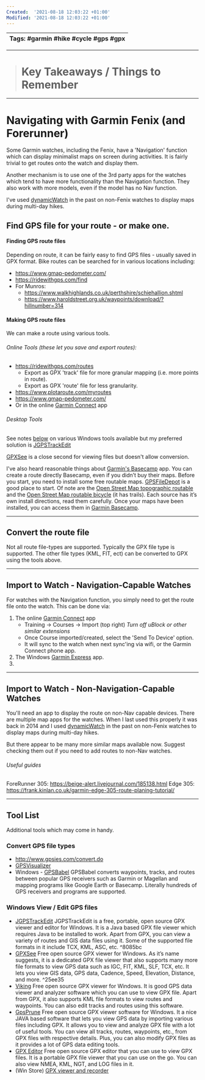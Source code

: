 ```yaml
---
Created:  '2021-08-18 12:03:22 +01:00'
Modified: '2021-08-18 12:03:22 +01:00'
---
```


| Tags: #garmin #hike #cycle #gps #gpx |
| ----- |

---

> # Key Takeaways / Things to Remember
> 

---
# Navigating with Garmin Fenix (and Forerunner)

Some Garmin watches, including the Fenix, have a 'Navigation' function which can display minimalist maps on screen during activities. It is fairly trivial to get routes onto the watch and display them.

Another mechanism is to use one of the 3rd party apps for the watches which tend to have more functionality than the Navigation function. They also work with more models, even if the model has no Nav function. 

I've used [dynamicWatch](https://dynamicwatch.zendesk.com/hc/en-us/articles/360007071432-How-it-works) in the past on non-Fenix watches to display maps during multi-day hikes. 


## Find GPS file for your route - or make one.
#### Finding GPS route files
Depending on route, it can be fairly easy to find GPS files - usually saved in GPX format.
Bike routes can be searched for in various locations including:
* https://www.gmap-pedometer.com/
* https://ridewithgps.com/find
* For Munros:
	* https://www.walkhighlands.co.uk/perthshire/schiehallion.shtml
	* https://www.haroldstreet.org.uk/waypoints/download/?hillnumber=314

#### Making GPS route files
We can make a route using various tools. 
###### Online Tools (these let you save and export routes):
* https://ridewithgps.com/routes
	* Export as GPX 'track' file for more granular mapping (i.e. more points in route).
	* Export as GPX 'route' file for less granularity.
* https://www.plotaroute.com/myroutes
* https://www.gmap-pedometer.com/
* Or in the online [Garmin Connect](https://connect.garmin.com/modern) app


###### Desktop Tools
See notes [below](Navigating%20with%20Garmin%20Fenix.md#^19d51d) on various Windows tools available but my preferred solution is [JGPSTrackEdit](Navigating%20with%20Garmin%20Fenix.md#^8085bc)

[GPXSee](Navigating%20with%20Garmin%20Fenix.md#^25ee35) is a close second for viewing files but doesn't allow conversion.

I've also heard reasonable things about [Garmin's Basecamp](https://www.garmin.com/en-US/shop/downloads/basecamp) app. You can create a route directly Basecamp, even if you didn’t buy their maps. Before you start, you need to install some free routable maps. [GPSFileDepot](https://www.gpsfiledepot.com/maps/state/all) is a good place to start. Of note are the [Open Street Map topographic routable](https://www.gmaptool.eu/en/content/usa-osm-topo-routable) and the [Open Street Map routable bicycle](https://garmin.openstreetmap.nl/) (it has trails). Each source has it’s own install directions, read them carefully.
Once your maps have been installed, you can access them in [Garmin Basecamp](https://www.garmin.com/en-US/shop/downloads/basecamp).

---

## Convert the route file
Not all route file-types are supported. Typically the GPX file type is supported. The other file types (KML, FIT, ect) can be converted to GPX using the tools above. 

---

## Import to Watch - Navigation-Capable Watches
For watches with the Navigation function, you simply need to get the route file onto the watch. This can be done via:
1. The online [Garmin Connect](https://connect.garmin.com/modern) app
	* Training -> Courses -> Import (top right)
		*Turn off uBlock or other similar extensions*
	* Once Course imported/created, select the 'Send To Device' option.
	* It will sync to the watch when next sync'ing via wifi, or the Garmin Connect phone app.
2. The Windows [Garmin Express](https://www.garmin.com/en-US/software/express/windows/) app.
3. 

---

## Import to Watch - Non-Navigation-Capable Watches
You'll need an app to display the route on non-Nav capable devices. There are multiple map apps for the watches. When I last used this properly it was back in 2014 and I used [dynamicWatch](https://dynamicwatch.zendesk.com/hc/en-us/articles/360007071432-How-it-works) in the past on non-Fenix watches to display maps during multi-day hikes. 

But there appear to be many more similar maps available now. Suggest checking them out if you need to add routes to non-Nav watches.

###### Useful guides
ForeRunner 305: https://beige-alert.livejournal.com/185138.html
Edge 305: https://frank.kinlan.co.uk/garmin-edge-305-route-planing-tutorial/

---

## Tool List
Additional tools which may come in handy.

### Convert GPS file types
* http://www.gpsies.com/convert.do
* [GPSVisualizer](https://www.gpsvisualizer.com/)
* Windows - [GPSBabel](Navigating%20with%20Garmin%20Fenix.md#^10f626)
	GPSBabel converts waypoints, tracks, and routes between popular GPS receivers such as Garmin or Magellan and mapping programs like Google Earth or Basecamp. Literally hundreds of GPS receivers and programs are supported.


### Windows View / Edit GPS files
* [JGPSTrackEdit](https://sourceforge.net/projects/jgpstrackedit/)
	JGPSTrackEdit is a free, portable, open source GPX viewer and editor for Windows. It is a Java based GPX file viewer which requires Java to be installed to work. Apart from GPX, you can view a variety of routes and GIS data files using it. Some of the supported file formats in it include TCX, KML, ASC, etc. ^8085bc
* [GPXSee](https://www.gpxsee.org/index.html)
	 Free open source GPX viewer for Windows. As it’s name suggests, it is a dedicated GPX file viewer that also supports many more file formats to view GPS data such as IGC, FIT, KML, SLF, TCX, etc. It lets you view GIS data, GPS data, Cadence, Speed, Elevation, Distance, and more. ^25ee35
 * [Viking](https://sourceforge.net/projects/viking/)
	Free open source GPX viewer for Windows. It is good GPS data viewer and analyzer software which you can use to view GPX file. Apart from GPX, it also supports KML file formats to view routes and waypoints. You can also edit tracks and routes using this software.
* [GpsPrune](https://activityworkshop.net/software/gpsprune/)
	Free open source GPX viewer software for Windows. It a nice JAVA based software that lets you view GPS data by importing various files including GPX. It allows you to view and analyze GPX file with a lot of useful tools. You can view all tracks, routes, waypoints, etc., from GPX files with respective details. Plus, you can also modify GPX files as it provides a lot of GPS data editing tools.
* [GPX Editor](https://sourceforge.net/projects/gpxeditor/)
	Free open source GPX editor that you can use to view GPX files. It is a portable GPX file viewer that you can use on the go. You can also view NMEA, KML, NGT, and LOG files in it.
* (Win Store) [GPX viewer and recorder]( https://www.microsoft.com/en-gb/p/gpx-viewer-and-recorder/9nblggh4w2z7?activetab=pivot:overviewtab)
 
